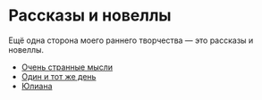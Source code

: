 # Рассказы и новеллы
Ещё одна сторона моего раннего творчества &mdash; это рассказы и новеллы.

- [Очень странные мысли](https://github.com/finelit/tales/blob/master/strange_thoughts/strange_thoughts.md)
- [Один и тот же день](https://github.com/finelit/tales/blob/master/one_the_same_day/i.md)
- [Юлиана](https://github.com/finelit/tales/blob/master/julianne/i.md)
